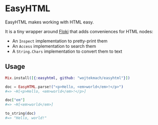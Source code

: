 # EasyHTML

EasyHTML makes working with HTML easy.

It is a tiny wrapper around [Floki](https://hex.pm/packages/floki) that adds
conveniences for HTML nodes:

  * An `Inspect` implementation to pretty-print them
  * An `Access` implementation to search them
  * A `String.Chars` implementation to convert them to text

## Usage

```elixir
Mix.install([{:easyhtml, github: "wojtekmach/easyhtml"}])

doc = EasyHTML.parse!("<p>Hello, <em>world</em>!</p>")
#=> ~H[<p>Hello, <em>world</em>!</p>]

doc["em"]
#=> ~H[<em>world</em>]

to_string(doc)
#=> "Hello, world!"
```
